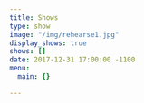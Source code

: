 ```yaml
---
title: Shows
type: show
image: "/img/rehearse1.jpg"
display_shows: true
shows: []
date: 2017-12-31 17:00:00 -1100
menu:
  main: {}

---
```

